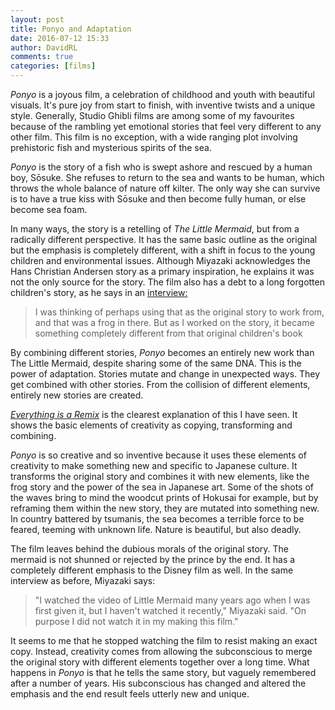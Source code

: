 ```yaml
---  
layout: post  
title: Ponyo and Adaptation  
date: 2016-07-12 15:33  
author: DavidRL  
comments: true  
categories: [films]  
---  
```

<em>Ponyo</em> is a joyous film, a celebration of childhood and youth with beautiful visuals. It's pure joy from start to finish, with inventive twists and a unique style. Generally, Studio Ghibli films are among some of my favourites because of the rambling yet emotional stories that feel very different to any other film. This film is no exception, with a wide ranging plot involving prehistoric fish and mysterious spirits of the sea.  

<em>Ponyo</em> is the story of a fish who is swept ashore and rescued by a human boy, Sōsuke. She refuses to return to the sea and wants to be human, which throws the whole balance of nature off kilter. The only way she can survive is to have a true kiss with Sōsuke and then become fully human, or else become sea foam.   
<!--more-->  

In many ways, the story is a retelling of <em>The Little Mermaid</em>, but from a radically different perspective. It has the same basic outline as the original but the emphasis is completely different, with a shift in focus to the young children and environmental issues. Although Miyazaki acknowledges the Hans Christian Andersen story as a primary inspiration, he explains it was not the only source for the story. The film also has a debt to a long forgotten children's story, as he says in an <a href="http://www.blastr.com/2009/08/legendary_animator_miyaza.php">interview:</a>  

<blockquote>   
  I was thinking of perhaps using that as the original story to work from, and that was a frog in there. But as I worked on the story, it became something completely different from that original children's book  
</blockquote>  

By combining different stories, <em>Ponyo</em> becomes an entirely new work than The Little Mermaid, despite sharing some of the same DNA.  This is the power of adaptation. Stories mutate and change in unexpected ways. They get combined with other stories. From the collision of different elements, entirely new stories are created.  

<a href="http://everythingisaremix.info/watch-the-series//"><em>Everything is a Remix</em></a> is the clearest explanation of this I have seen. It shows the basic elements of creativity as copying, transforming and combining.  


<em>Ponyo</em> is so creative and so inventive because it uses these elements of creativity to make something new and specific to Japanese culture. It transforms the original story and combines it with new elements, like the frog story and the power of the sea in Japanese art. Some of the shots of the waves bring to mind the woodcut prints of Hokusai for example, but by reframing them within the new story, they are mutated into something new. In country battered by tsumanis, the sea becomes a terrible force to be feared, teeming with unknown life. Nature is beautiful, but also deadly.  

The film leaves behind the dubious morals of the original story. The mermaid is not shunned or rejected by the prince by the end. It has a completely different emphasis to the Disney film as well. In the same interview as before, Miyazaki says:  

<blockquote>   
  "I watched the video of Little Mermaid many years ago when I was first given it, but I haven't watched it recently," Miyazaki said. "On purpose I did not watch it in my making this film."  
</blockquote>  

It seems to me that he stopped watching the film to resist making an exact copy. Instead, creativity comes from allowing the subconscious to merge the original story with different elements together over a long time. What happens in <em>Ponyo</em> is that he tells the same story, but vaguely remembered after a number of years. His subconscious has changed and altered the emphasis and the end result feels utterly new and unique.  
